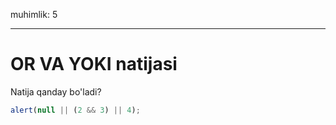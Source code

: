 muhimlik: 5

---

# OR VA YOKI natijasi

Natija qanday bo'ladi?

```js
alert(null || (2 && 3) || 4);
```
